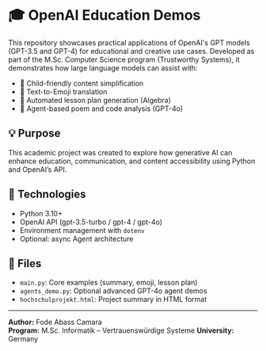 # 🎓 OpenAI Education Demos

This repository showcases practical applications of OpenAI's GPT models (GPT-3.5 and GPT-4) for educational and creative use cases. Developed as part of the M.Sc. Computer Science program (Trustworthy Systems), it demonstrates how large language models can assist with:

- 👶 Child-friendly content simplification
- 🤖 Text-to-Emoji translation
- 📐 Automated lesson plan generation (Algebra)
- 🧠 Agent-based poem and code analysis (GPT-4o)

## 💡 Purpose

This academic project was created to explore how generative AI can enhance education, communication, and content accessibility using Python and OpenAI’s API.

## 🔧 Technologies

- Python 3.10+
- OpenAI API (gpt-3.5-turbo / gpt-4 / gpt-4o)
- Environment management with `dotenv`
- Optional: async Agent architecture

## 📁 Files

- `main.py`: Core examples (summary, emoji, lesson plan)
- `agents_demo.py`: Optional advanced GPT-4o agent demos
- `hochschulprojekt.html`: Project summary in HTML format

---

**Author:** Fode Abass Camara  
**Program:** M.Sc. Informatik – Vertrauenswürdige Systeme 
**University:** Germany
